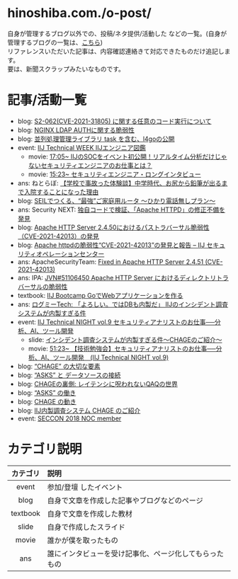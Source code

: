 hinoshiba.com./o-post/
===

自身が管理するブログ以外での、投稿/ネタ提供/活動した などの一覧。(自身が管理するブログの一覧は、[こちら](../post/))  
リファレンスいただいた記事は、内容確認連絡きて対応できたものだけ追記します。  
要は、新聞スクラップみたいなものです。  

# 記事/活動一覧

* blog: [S2-062(CVE-2021-31805) に関する任意のコード実行について](https://gmo-cybersecurity.com/blog/s2-062_cve-2021-31805_rce/)
* blog: [NGINX LDAP AUTHに関する脆弱性](https://gmo-cybersecurity.com/blog/nginx_ldap_auth/)
* blog: [並列処理管理ライブラリ task を含む、l4goの公開](https://eng-blog.iij.ad.jp/archives/12696)
* event: [IIJ Technical WEEK IIJエンジニア図鑑](https://iij.connpass.com/event/234162/)
	* movie: [17:05~ IIJのSOCをイベント初公開！リアルタイム分析だけじゃないセキュリティエンジニアのお仕事とは？](https://www.youtube.com/watch?v=4558NhQK92g&t=1025s)
	* movie: [15:23~ セキュリティエンジニア・ロングインタビュー](https://www.youtube.com/watch?v=1hFI3LqLkTI&t=923s)
* ans: ねとらぼ: [【学校で事故った体験談】中学時代、お尻から鉛筆が出るまで入院することになった理由](https://nlab.itmedia.co.jp/nl/articles/2110/28/news168.html)
* blog: [SEILでつくる、“最強”ご家庭用ルータ ～ひかり電話無しプラン～](https://eng-blog.iij.ad.jp/archives/11253)
* ans: Security NEXT: [独自コードで検証、「Apache HTTPD」の修正不備を発見](https://www.security-next.com/130567)
* blog: [Apache HTTP Server 2.4.50におけるパストラバーサル脆弱性（CVE-2021-42013）の発見](https://wizsafe.iij.ad.jp/2021/10/1285/)
* blog: [Apache httpdの脆弱性“CVE-2021-42013”の発見と報告 – IIJ セキュリティオペレーションセンター](https://eng-blog.iij.ad.jp/archives/10987)
* ans: ApacheSecurityTeam: [Fixed in Apache HTTP Server 2.4.51 (CVE-2021-42013) ](https://httpd.apache.org/security/vulnerabilities_24.html#2.4.51)
* ans: IPA: [JVN#51106450 Apache HTTP Server におけるディレクトリトラバーサルの脆弱性](https://jvn.jp/jp/JVN51106450/index.html)
* textbook: [IIJ Bootcamp GoでWebアプリケーションを作る](https://github.com/iij/bootcamp/tree/2021/src/server-app/go)
* ans: [ログミーTech: 「よろしい。ではDBも内製だ」 IIJのインシデント調査システムが内製すぎる件](https://logmi.jp/tech/articles/323954)
* event: [IIJ Technical NIGHT vol.9 セキュリティアナリストのお仕事──分析、AI、ツール開発](https://iij.connpass.com/event/184399/)
	* slide: [インシデント調査システムが内製すぎる件～CHAGEのご紹介～](https://www.slideshare.net/IIJ_PR/chage-238348964/1)
	* movie: [51:23~ 【技術勉強会】セキュリティアナリストのお仕事──分析、AI、ツール開発　(IIJ Technical NIGHT vol.9)](https://www.youtube.com/watch?v=lc-1cvtRgqQ&t=3083s)
* blog: [“CHAGE” の大切な要素](https://eng-blog.iij.ad.jp/archives/5357)
* blog: [“ASKS” と データソースの接続](https://eng-blog.iij.ad.jp/archives/5302)
* blog: [CHAGEの裏側: レイテンシに呪われないQAQの世界](https://eng-blog.iij.ad.jp/archives/5052)
* blog: [“ASKS” の働き](https://eng-blog.iij.ad.jp/archives/5038)
* blog: [CHAGE の動き](https://eng-blog.iij.ad.jp/archives/4022)
* blog: [IIJ内製調査システム CHAGE のご紹介](https://eng-blog.iij.ad.jp/archives/3841)
* event: [SECCON 2018 NOC member](https://2018.seccon.jp/seccon/executivecommittee.html)

# カテゴリ説明

|カテゴリ|説明|
|:---:|:---|
|event|参加/登壇 したイベント|
|blog|自身で文章を作成した記事やブログなどのページ|
|textbook|自身で文章を作成した教材|
|slide|自身で作成したスライド|
|movie|誰かが僕を取ったもの|
|ans|誰にインタビューを受け記事化、ページ化してもらったもの|
